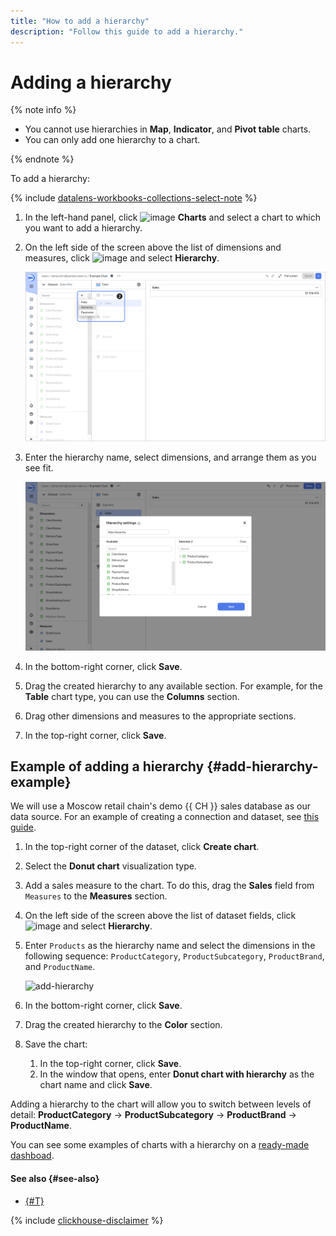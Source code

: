 ```yaml
---
title: "How to add a hierarchy"
description: "Follow this guide to add a hierarchy."
---
```


# Adding a hierarchy

{% note info %}

* You cannot use hierarchies in **Map**, **Indicator**, and **Pivot table** charts.
* You can only add one hierarchy to a chart.

{% endnote %}

To add a hierarchy:


{% include [datalens-workbooks-collections-select-note](../../../_includes/datalens/operations/datalens-workbooks-collections-select-note.md) %}



1. In the left-hand panel, click ![image](../../../_assets/console-icons/chart-column.svg) **Charts** and select a chart to which you want to add a hierarchy.



1. On the left side of the screen above the list of dimensions and measures, click ![image](../../../_assets/console-icons/plus.svg) and select **Hierarchy**.

   ![screenshot](../../../_assets/datalens/chart/chart-add-hierarchy.png)

1. Enter the hierarchy name, select dimensions, and arrange them as you see fit.

   ![screenshot](../../../_assets/datalens/chart/chart-hierarchy-settings.png)

1. In the bottom-right corner, click **Save**.
1. Drag the created hierarchy to any available section. For example, for the **Table** chart type, you can use the **Columns** section.
1. Drag other dimensions and measures to the appropriate sections.
1. In the top-right corner, click **Save**.

## Example of adding a hierarchy {#add-hierarchy-example}

We will use a Moscow retail chain's demo {{ CH }} sales database as our data source. For an example of creating a connection and dataset, see [this guide](../../quickstart.md).

1. In the top-right corner of the dataset, click **Create chart**.
1. Select the **Donut chart** visualization type.
1. Add a sales measure to the chart. To do this, drag the **Sales** field from `Measures` to the **Measures** section.
1. On the left side of the screen above the list of dataset fields, click ![image](../../../_assets/console-icons/plus.svg) and select **Hierarchy**.
1. Enter `Products` as the hierarchy name and select the dimensions in the following sequence: `ProductCategory`, `ProductSubcategory`, `ProductBrand`, and `ProductName`.

   ![add-hierarchy](../../../_assets/datalens/operations/chart/add-hierarchy.svg)

1. In the bottom-right corner, click **Save**.
1. Drag the created hierarchy to the **Color** section.

1. Save the chart:

   1. In the top-right corner, click **Save**.
   1. In the window that opens, enter **Donut chart with hierarchy** as the chart name and click **Save**.

Adding a hierarchy to the chart will allow you to switch between levels of detail: **ProductCategory** → **ProductSubcategory** → **ProductBrand** → **ProductName**.

You can see some examples of charts with a hierarchy on a [ready-made dashboad](https://datalens.yandex/9fms9uae7ip02?tab=MNb).

#### See also {#see-also}

* [{#T}](../../concepts/data-types.md#how-to-create-tree)

{% include [clickhouse-disclaimer](../../../_includes/clickhouse-disclaimer.md) %}